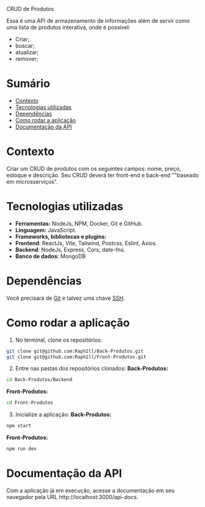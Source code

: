 CRUD de Produtos

Essa é uma API de armazenamento de informações além de servir como uma  lista de produtos interativa, onde é possível:

- Criar;
- buscar;
- atualizar;
- remover;

# Sumário

- [Contexto](#contexto)
- [Tecnologias utilizadas](#tecnologias-utilizadas)
- [Dependências](#dependências)
- [Como rodar a aplicação](#como-rodar-a-aplicação)
- [Documentação da API](#documentação-da-api)

# Contexto 

Criar um CRUD de produtos com os seguintes campos: nome, preço, estoque e descrição. Seu CRUD deverá ter front-end e back-end ""baseado em microsserviços".

# Tecnologias utilizadas

- **Ferramentas:** NodeJs, NPM, Docker, Git e GitHub.
- **Linguagem:** JavaScript.
- **Frameworks, bibliotecas e plugins:** 
 - **Frontend**: ReactJs, Vite, Tailwind, Postcss, Eslint, Axios.
 - **Backend**: NodeJs, Express, Cors, date-fns.
- **Banco de dados:** MongoDB

# Dependências

Você precisará de [Git](https://git-scm.com/downloads) e talvez uma chave [SSH](https://docs.github.com/pt/authentication/connecting-to-github-with-ssh/about-ssh).


# Como rodar a aplicação

1. No terminal, clone os repositórios:
```sh
git clone git@github.com:Raph2ll/Back-Produtos.git
git clone git@github.com:Raph2ll/Front-Produtos.git
```

2. Entre nas pastas dos repositórios clonados:
**Back-Produtos:**
```sh
cd Back-Produtos/Backend
```
**Front-Produtos:**
```sh
cd Front-Produtos
```

3. Inicialize a aplicação:
**Back-Produtos:**
```sh
npm start
```
**Front-Produtos:**
```sh
npm run dev
```

# Documentação da API

Com a aplicação já em execução, acesse a documentação em seu navegador pela URL http://localhost:3000/api-docs.